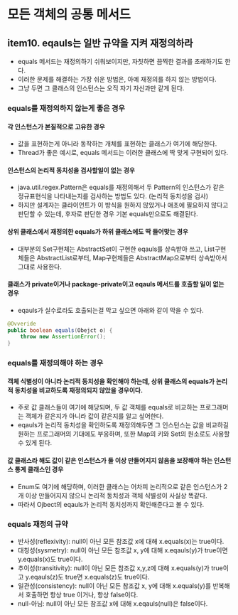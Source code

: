 # 모든 객체의 공통 메서드

## item10. eqauls는 일반 규약을 지켜 재정의하라
* equals 메서드는 재정의하기 쉬워보이지만, 자칫하면 끔찍한 결과를 초래하기도 한다.
* 이러한 문제를 해결하는 가장 쉬운 방법은, 아예 재정의를 하지 않는 방법이다.
* 그냥 두면 그 클래스의 인스턴스는 오직 자기 자신과만 같게 된다.

### equals를 재정의하지 않는게 좋은 경우
#### 각 인스턴스가 본질적으로 고유한 경우
* 값을 표현하는게 아니라 동작하는 개체를 표현하는 클래스가 여기에 해당한다.
* Thread가 좋은 예시로, equals 메서드는 이러한 클래스에 딱 맞게 구현되어 있다.
#### 인스턴스의 논리적 동치성을 검사할일이 없는 경우
* java.util.regex.Pattern은 equals를 재정의해서 두 Pattern의 인스턴스가 같은 정규표현식을 나타내는지를 검사하는 방법도 있다. (논리적 동치성을 검사)
* 하지만 설계자는 클라이언트가 이 방식을 원하지 않았거나 애초에 필요하지 않다고 판단할 수 있는데, 후자로 판단한 경우 기본 equals만으로도 해결된다.
#### 상위 클래스에서 재정의한 equals가 하위 클래스에도 딱 들어맞는 경우
* 대부분의 Set구현체는 AbstractSet이 구현한 eqauls를 상속받아 쓰고, List구현체들은 AbstractList로부터, Map구현체들은 AbstractMap으로부터 상속받아서 그대로 사용한다.
#### 클래스가 private이거나 package-private이고 eqauls 메서드를 호출할 일이 없는 경우
* eqauls가 실수로라도 호출되는걸 막고 싶으면 아래와 같이 막을 수 있다.
```java
@Ovveride
public boolean equals(Obejct o) {
    throw new AssertionError();
}   
```
   
### equals를 재정의해야 하는 경우
#### 객체 식별성이 아니라 논리적 동치성을 확인해야 하는데, 상위 클래스의 equals가 논리적 동치성을 비교하도록 재정의되지 않았을 경우이다.
* 주로 값 클래스들이 여기에 해당되며, 두 값 객체를 equals로 비교하는 프로그래머는 객체가 같은지가 아니라 값이 같은지를 알고 싶어한다.
* eqauls가 논리적 동치성을 확인하도록 재정의해두면 그 인스턴스는 값을 비교하길 원하는 프로그래머의 기대에도 부응하며, 또한 Map의 키와 Set의 원소로도 사용할 수 있게 된다.

#### 값 클래스라 해도 값이 같은 인스턴스가 둘 이상 만들어지지 않음을 보장해야 하는 인스턴스 통계 클래스인 경우
* Enum도 여기에 해당하며, 이러한 클래스는 어차피 논리적으로 같은 인스턴스가 2개 이상 만들어지지 않으니 논리적 동치성과 객체 식별성이 사실상 똑같다.
* 따라서 Ojbect의 eqauls가 논리적 동치성까지 확인해준다고 볼 수 있다.

### equals 재정의 규약
* 반사성(reflexivity): null이 아닌 모든 참조값 x에 대해 x.equals(x)는 true이다.
* 대칭성(sysmetry): null이 아닌 모든 참조값 x, y에 대해 x.eqauls(y)가 true이면 y.equals(x)도 true이다.
* 추이성(transitivity): null이 아닌 모든 참조값 x,y,z에 대해 x.equals(y)가 true이고 y.eqauls(z)도 true면 x.equals(z)도 true이다.
* 일관성(consistency): null이 아닌 모든 참조값 x, y에 대해 x.equals(y)를 반복해서 호출하면 항상 true 이거나, 항상 false이다.
* null-아님: null이 아닌 모든 참조값 x에 대해 x.eqauls(null)은 false이다.